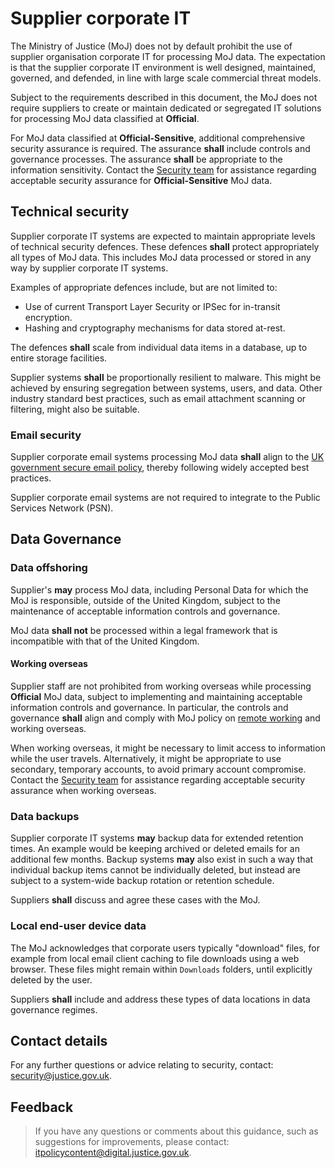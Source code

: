 # Supplier corporate IT

The Ministry of Justice \(MoJ\) does not by default prohibit the use of supplier organisation corporate IT for processing MoJ data. The expectation is that the supplier corporate IT environment is well designed, maintained, governed, and defended, in line with large scale commercial threat models.

Subject to the requirements described in this document, the MoJ does not require suppliers to create or maintain dedicated or segregated IT solutions for processing MoJ data classified at **Official**.

For MoJ data classified at **Official-Sensitive**, additional comprehensive security assurance is required. The assurance **shall** include controls and governance processes. The assurance **shall** be appropriate to the information sensitivity. Contact the [Security team](mailto:security@justice.gov.uk) for assistance regarding acceptable security assurance for **Official-Sensitive** MoJ data.

## Technical security

Supplier corporate IT systems are expected to maintain appropriate levels of technical security defences. These defences **shall** protect appropriately all types of MoJ data. This includes MoJ data processed or stored in any way by supplier corporate IT systems.

Examples of appropriate defences include, but are not limited to:

-   Use of current Transport Layer Security or IPSec for in-transit encryption.
-   Hashing and cryptography mechanisms for data stored at-rest.

The defences **shall** scale from individual data items in a database, up to entire storage facilities.

Supplier systems **shall** be proportionally resilient to malware. This might be achieved by ensuring segregation between systems, users, and data. Other industry standard best practices, such as email attachment scanning or filtering, might also be suitable.

### Email security

Supplier corporate email systems processing MoJ data **shall** align to the [UK government secure email policy](https://www.gov.uk/guidance/securing-government-email), thereby following widely accepted best practices.

Supplier corporate email systems are not required to integrate to the Public Services Network \(PSN\).

## Data Governance

### Data offshoring

Supplier's **may** process MoJ data, including Personal Data for which the MoJ is responsible, outside of the United Kingdom, subject to the maintenance of acceptable information controls and governance.

MoJ data **shall not** be processed within a legal framework that is incompatible with that of the United Kingdom.

#### Working overseas

Supplier staff are not prohibited from working overseas while processing **Official** MoJ data, subject to implementing and maintaining acceptable information controls and governance. In particular, the controls and governance **shall** align and comply with MoJ policy on [remote working](remote-working.md) and working overseas.

When working overseas, it might be necessary to limit access to information while the user travels. Alternatively, it might be appropriate to use secondary, temporary accounts, to avoid primary account compromise. Contact the [Security team](mailto:security@justice.gov.uk) for assistance regarding acceptable security assurance when working overseas.

### Data backups

Supplier corporate IT systems **may** backup data for extended retention times. An example would be keeping archived or deleted emails for an additional few months. Backup systems **may** also exist in such a way that individual backup items cannot be individually deleted, but instead are subject to a system-wide backup rotation or retention schedule.

Suppliers **shall** discuss and agree these cases with the MoJ.

### Local end-user device data

The MoJ acknowledges that corporate users typically "download" files, for example from local email client caching to file downloads using a web browser. These files might remain within `Downloads` folders, until explicitly deleted by the user.

Suppliers **shall** include and address these types of data locations in data governance regimes.

## Contact details

For any further questions or advice relating to security, contact: [security@justice.gov.uk](mailto:security@justice.gov.uk).

## Feedback

> If you have any questions or comments about this guidance, such as suggestions for improvements, please contact: [itpolicycontent@digital.justice.gov.uk](mailto:itpolicycontent@digital.justice.gov.uk).

